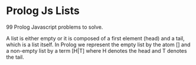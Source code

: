 # Prolog Js Lists
99 Prolog Javascript problems to solve.

A list is either empty or it is composed of a first element (head) and a tail, which is a list itself. In Prolog we represent the empty list by the atom [] and a non-empty list by a term [H|T] where H denotes the head and T denotes the tail.
